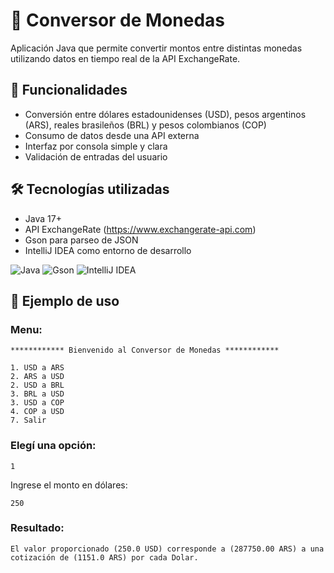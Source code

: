 # 💱 Conversor de Monedas

Aplicación Java que permite convertir montos entre distintas monedas utilizando datos en tiempo real de la API ExchangeRate.

## 🚀 Funcionalidades

- Conversión entre dólares estadounidenses (USD), pesos argentinos (ARS), reales brasileños (BRL) y pesos colombianos (COP)
- Consumo de datos desde una API externa
- Interfaz por consola simple y clara
- Validación de entradas del usuario

## 🛠️ Tecnologías utilizadas 

- Java 17+
- API ExchangeRate (https://www.exchangerate-api.com)
- Gson para parseo de JSON
- IntelliJ IDEA como entorno de desarrollo


![Java](https://img.shields.io/badge/Java-ED8B00?style=for-the-badge&logo=java&logoColor=white)
![Gson](https://img.shields.io/badge/Gson-232F3E?style=for-the-badge&logo=google&logoColor=white)
![IntelliJ IDEA](https://img.shields.io/badge/IntelliJ_IDEA-000000?style=for-the-badge&logo=intellij-idea&logoColor=white)


## 📌 Ejemplo de uso

### Menu:

    ************ Bienvenido al Conversor de Monedas ************

    1. USD a ARS
    2. ARS a USD
    2. USD a BRL
    3. BRL a USD
    3. USD a COP
    4. COP a USD
    7. Salir

### Elegí una opción: 
    1

Ingrese el monto en dólares:

    250

### Resultado:

    El valor proporcionado (250.0 USD) corresponde a (287750.00 ARS) a una cotización de (1151.0 ARS) por cada Dolar.